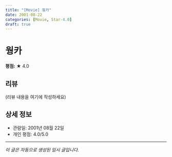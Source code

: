 ```yaml
---
title: "[Movie] 웡카"
date: 2001-08-22
categories: [Movie, Star-4.0]
draft: true
---
```


# 웡카

**평점:** ★ 4.0

## 리뷰

(리뷰 내용을 여기에 작성하세요)

## 상세 정보

- 관람일: 2001년 08월 22일
- 개인 평점: 4.0/5.0

---

*이 글은 자동으로 생성된 임시 글입니다.*
